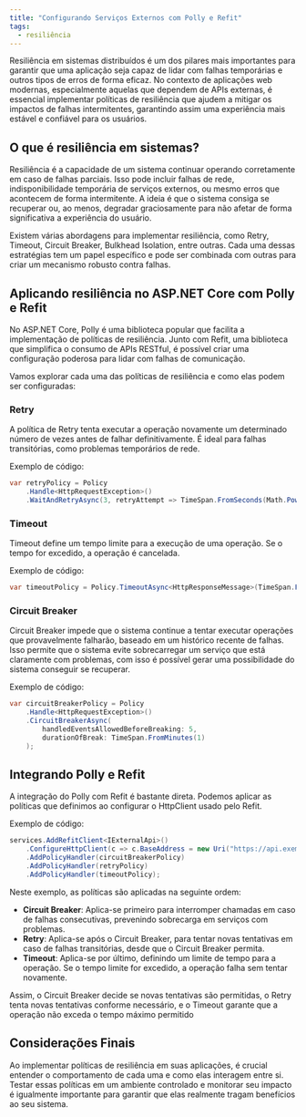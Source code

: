 ```yaml
---
title: "Configurando Serviços Externos com Polly e Refit"
tags:
  - resiliência
---
```

Resiliência em sistemas distribuídos é um dos pilares mais importantes para garantir que uma aplicação seja capaz de lidar com falhas temporárias e outros tipos de erros de forma eficaz. No contexto de aplicações web modernas, especialmente aquelas que dependem de APIs externas, é essencial implementar políticas de resiliência que ajudem a mitigar os impactos de falhas intermitentes, garantindo assim uma experiência mais estável e confiável para os usuários.

## O que é resiliência em sistemas?
Resiliência é a capacidade de um sistema continuar operando corretamente em caso de falhas parciais. Isso pode incluir falhas de rede, indisponibilidade temporária de serviços externos, ou mesmo erros que acontecem de forma intermitente. A ideia é que o sistema consiga se recuperar ou, ao menos, degradar graciosamente para não afetar de forma significativa a experiência do usuário.

Existem várias abordagens para implementar resiliência, como Retry, Timeout, Circuit Breaker, Bulkhead Isolation, entre outras. Cada uma dessas estratégias tem um papel específico e pode ser combinada com outras para criar um mecanismo robusto contra falhas.

## Aplicando resiliência no ASP.NET Core com Polly e Refit

No ASP.NET Core, Polly é uma biblioteca popular que facilita a implementação de políticas de resiliência. Junto com Refit, uma biblioteca que simplifica o consumo de APIs RESTful, é possível criar uma configuração poderosa para lidar com falhas de comunicação.

Vamos explorar cada uma das políticas de resiliência e como elas podem ser configuradas:

### Retry
A política de Retry tenta executar a operação novamente um determinado número de vezes antes de falhar definitivamente. É ideal para falhas transitórias, como problemas temporários de rede.

Exemplo de código:
```csharp
var retryPolicy = Policy
    .Handle<HttpRequestException>()
    .WaitAndRetryAsync(3, retryAttempt => TimeSpan.FromSeconds(Math.Pow(2, retryAttempt)));
```
### Timeout
Timeout define um tempo limite para a execução de uma operação. Se o tempo for excedido, a operação é cancelada.

Exemplo de código:

```csharp
var timeoutPolicy = Policy.TimeoutAsync<HttpResponseMessage>(TimeSpan.FromSeconds(10));
```
### Circuit Breaker
Circuit Breaker impede que o sistema continue a tentar executar operações que provavelmente falharão, baseado em um histórico recente de falhas. Isso permite que o sistema evite sobrecarregar um serviço que está claramente com problemas, com isso é possível gerar uma possibilidade do sistema conseguir se recuperar.

Exemplo de código:
```csharp
var circuitBreakerPolicy = Policy
    .Handle<HttpRequestException>()
    .CircuitBreakerAsync(
        handledEventsAllowedBeforeBreaking: 5,
        durationOfBreak: TimeSpan.FromMinutes(1)
    );
```
## Integrando Polly e Refit
A integração do Polly com Refit é bastante direta. Podemos aplicar as políticas que definimos ao configurar o HttpClient usado pelo Refit.

Exemplo de código:
```csharp
services.AddRefitClient<IExternalApi>()
    .ConfigureHttpClient(c => c.BaseAddress = new Uri("https://api.exemplo.com"))
    .AddPolicyHandler(circuitBreakerPolicy)  
    .AddPolicyHandler(retryPolicy)        
    .AddPolicyHandler(timeoutPolicy);       
```
Neste exemplo, as políticas são aplicadas na seguinte ordem:

- **Circuit Breaker**: Aplica-se primeiro para interromper chamadas em caso de falhas consecutivas, prevenindo sobrecarga em serviços com problemas.
- **Retry**: Aplica-se após o Circuit Breaker, para tentar novas tentativas em caso de falhas transitórias, desde que o Circuit Breaker permita.
- **Timeout**: Aplica-se por último, definindo um limite de tempo para a operação. Se o tempo limite for excedido, a operação falha sem tentar novamente.

Assim, o Circuit Breaker decide se novas tentativas são permitidas, o Retry tenta novas tentativas conforme necessário, e o Timeout garante que a operação não exceda o tempo máximo permitido

## Considerações Finais
Ao implementar políticas de resiliência em suas aplicações, é crucial entender o comportamento de cada uma e como elas interagem entre si. Testar essas políticas em um ambiente controlado e monitorar seu impacto é igualmente importante para garantir que elas realmente tragam benefícios ao seu sistema.